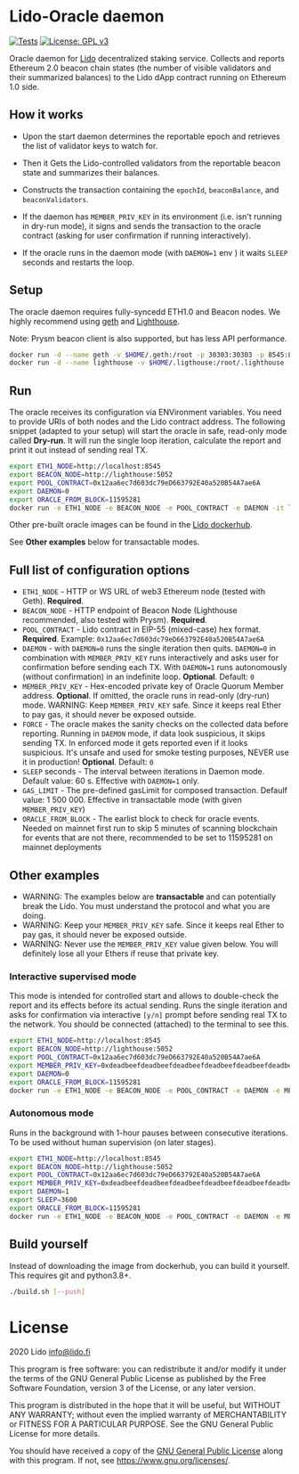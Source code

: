 # Lido-Oracle daemon

[![Tests](https://github.com/lidofinance/lido-oracle/workflows/Tests/badge.svg?branch=daemon_v2)](https://github.com/lidofinance/lido-oracle/actions)
[![License: GPL v3](https://img.shields.io/badge/License-GPLv3-blue.svg)](https://www.gnu.org/licenses/gpl-3.0)

Oracle daemon for [Lido](https://lido.fi) decentralized staking service. Collects and reports Ethereum 2.0 beacon chain states (the number of visible validators and their summarized balances) to the Lido dApp contract running on Ethereum 1.0 side.

## How it works

* Upon the start daemon determines the reportable epoch and retrieves the list of validator keys to watch for.

* Then it Gets the Lido-controlled validators from the reportable beacon state and summarizes their balances.

* Constructs the transaction containing the `epochId`, `beaconBalance`, and `beaconValidators`.

* If the daemon has `MEMBER_PRIV_KEY` in its environment (i.e. isn't running in dry-run mode), it signs and sends the transaction to the oracle contract (asking for user confirmation if running interactively).

* If the oracle runs in the daemon mode (with `DAEMON=1` env ) it waits `SLEEP` seconds and restarts the loop.

## Setup

The oracle daemon requires fully-syncedd ETH1.0 and Beacon nodes. We highly recommend using
[geth](https://geth.ethereum.org/docs/install-and-build/installing-geth#run-inside-docker-container) and
[Lighthouse](https://lighthouse-book.sigmaprime.io/docker.html#using-the-docker-image).

Note: Prysm beacon client is also supported, but has less API performance.

```sh
docker run -d --name geth -v $HOME/.geth:/root -p 30303:30303 -p 8545:8545 ethereum/client-go --http --http.addr=0.0.0.0
docker run -d --name lighthouse -v $HOME/.ligthouse:/root/.lighthouse  -p 9000:9000 -p 5052:5052 sigp/lighthouse lighthouse beacon --http --http-address 0.0.0.0
```

## Run

The oracle receives its configuration via ENVironment variables. You need to provide URIs of both nodes and the Lido contract address. The following snippet (adapted to your setup) will start the oracle in safe, read-only mode called **Dry-run**. It will run the single loop iteration, calculate the report and print it out instead of sending real TX.

```sh
export ETH1_NODE=http://localhost:8545
export BEACON_NODE=http://lighthouse:5052
export POOL_CONTRACT=0x12aa6ec7d603dc79eD663792E40a520B54A7ae6A
export DAEMON=0
export ORACLE_FROM_BLOCK=11595281
docker run -e ETH1_NODE -e BEACON_NODE -e POOL_CONTRACT -e DAEMON -it lidofinance/oracle:0.1.2
```

Other pre-built oracle images can be found in the [Lido dockerhub](https://hub.docker.com/r/lidofinance/oracle/tags?page=1&ordering=last_updated).

See **Other examples** below for transactable modes.

## Full list of configuration options

* `ETH1_NODE` - HTTP or WS URL of web3 Ethereum node (tested with Geth). **Required**.
* `BEACON_NODE` - HTTP endpoint of Beacon Node (Lighthouse recommended, also tested with Prysm). **Required**.
* `POOL_CONTRACT` - Lido contract in EIP-55 (mixed-case) hex format. **Required**. Example: `0x12aa6ec7d603dc79eD663792E40a520B54A7ae6A`
* `DAEMON` - with `DAEMON=0` runs the single iteration then quits. `DAEMON=0` in combination with `MEMBER_PRIV_KEY` runs interactively and asks user for confirmation before sending each TX. With `DAEMON=1` runs autonomously (without confirmation) in an indefinite loop. **Optional**. Default: `0`
* `MEMBER_PRIV_KEY` - Hex-encoded private key of Oracle Quorum Member address. **Optional**. If omitted, the oracle runs in read-only (dry-run) mode. WARNING: Keep `MEMBER_PRIV_KEY` safe. Since it keeps real Ether to pay gas, it should never be exposed outside.
* `FORCE` - The oracle makes the sanity checks on the collected data before reporting. Running in `DAEMON` mode, if data look suspicious, it skips sending TX. In enforced mode it gets reported even if it looks suspicious. It's unsafe and used for smoke testing purposes, NEVER use it in production!  **Optional**. Default: `0`
* `SLEEP` seconds - The interval between iterations in Daemon mode. Default value: 60 s. Effective with `DAEMON=1` only.
* `GAS_LIMIT` - The pre-defined gasLimit for composed transaction. Defaulf value: 1 500 000. Effective in transactable mode (with given `MEMBER_PRIV_KEY`)
* `ORACLE_FROM_BLOCK` - The earlist block to check for oracle events. Needed on mainnet first run to skip 5 minutes of scanning blockchain for events that are not there, recommended to be set to 11595281 on mainnet deployments

## Other examples

* WARNING: The examples below are **transactable** and can potentially break the Lido. You must understand the protocol and what you are doing.
* WARNING: Keep your `MEMBER_PRIV_KEY` safe. Since it keeps real Ether to pay gas, it should never be exposed outside.
* WARNING: Never use the `MEMBER_PRIV_KEY` value given below. You will definitely lose all your Ethers if reuse that private key.

### Interactive supervised mode

This mode is intended for controlled start and allows to double-check the report and its effects before its actual sending. Runs the single iteration and asks for confirmation via interactive `[y/n]` prompt before sending real TX to the network. You should be connected (attached) to the terminal to see this.

```sh
export ETH1_NODE=http://localhost:8545
export BEACON_NODE=http://lighthouse:5052
export POOL_CONTRACT=0x12aa6ec7d603dc79eD663792E40a520B54A7ae6A
export MEMBER_PRIV_KEY=0xdeadbeefdeadbeefdeadbeefdeadbeefdeadbeefdeadbeefdeadbeefdeadbeef
export DAEMON=0
export ORACLE_FROM_BLOCK=11595281
docker run -e ETH1_NODE -e BEACON_NODE -e POOL_CONTRACT -e DAEMON -e MEMBER_PRIV_KEY -it lidofinance/oracle:0.1.2
```

### Autonomous mode

Runs in the background with 1-hour pauses between consecutive iterations. To be used without human supervision (on later stages).

```sh
export ETH1_NODE=http://localhost:8545
export BEACON_NODE=http://lighthouse:5052
export POOL_CONTRACT=0x12aa6ec7d603dc79eD663792E40a520B54A7ae6A
export MEMBER_PRIV_KEY=0xdeadbeefdeadbeefdeadbeefdeadbeefdeadbeefdeadbeefdeadbeefdeadbeef
export DAEMON=1
export SLEEP=3600
export ORACLE_FROM_BLOCK=11595281
docker run -e ETH1_NODE -e BEACON_NODE -e POOL_CONTRACT -e DAEMON -e MEMBER_PRIV_KEY -e SLEEP lidofinance/oracle:0.1.2
```

## Build yourself

Instead of downloading the image from dockerhub, you can build it yourself. This requires git and python3.8+.

```sh
./build.sh [--push]
```

# License

2020 Lido <info@lido.fi>

This program is free software: you can redistribute it and/or modify
it under the terms of the GNU General Public License as published by
the Free Software Foundation, version 3 of the License, or any later version.

This program is distributed in the hope that it will be useful,
but WITHOUT ANY WARRANTY; without even the implied warranty of
MERCHANTABILITY or FITNESS FOR A PARTICULAR PURPOSE.  See the
GNU General Public License for more details.

You should have received a copy of the [GNU General Public License](LICENSE)
along with this program. If not, see <https://www.gnu.org/licenses/>.
